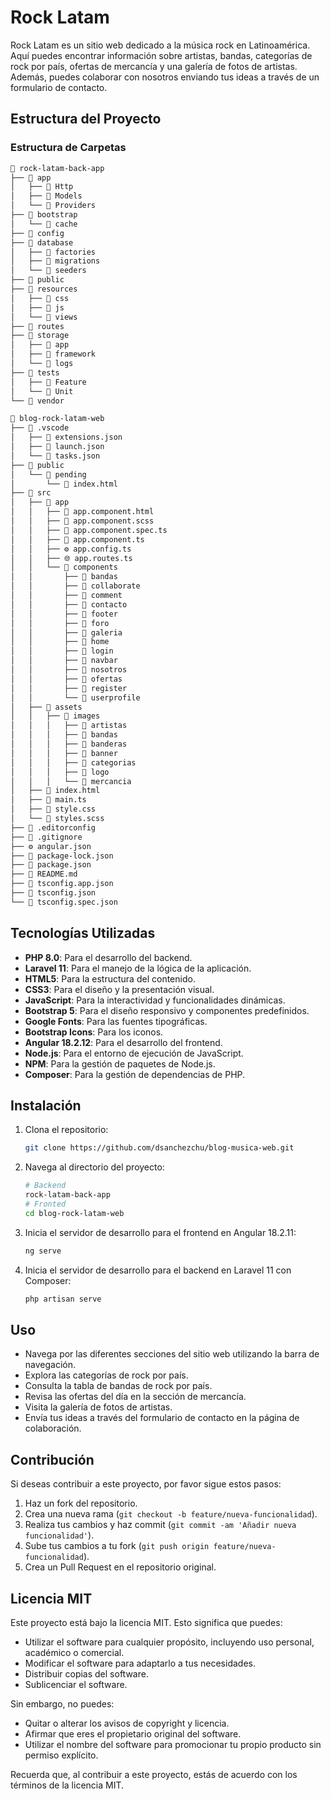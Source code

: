 # Rock Latam

Rock Latam es un sitio web dedicado a la música rock en Latinoamérica. Aquí puedes encontrar información sobre artistas, bandas, categorías de rock por país, ofertas de mercancía y una galería de fotos de artistas. Además, puedes colaborar con nosotros enviando tus ideas a través de un formulario de contacto.

## Estructura del Proyecto


### Estructura de Carpetas

```bash
📂 rock-latam-back-app
├── 📂 app
│   ├── 📂 Http
│   ├── 📂 Models
│   └── 📂 Providers
├── 📂 bootstrap
│   └── 📂 cache
├── 📂 config
├── 📂 database
│   ├── 📂 factories
│   ├── 📂 migrations
│   └── 📂 seeders
├── 📂 public
├── 📂 resources
│   ├── 📂 css
│   ├── 📂 js
│   └── 📂 views
├── 📂 routes
├── 📂 storage
│   ├── 📂 app
│   ├── 📂 framework
│   └── 📂 logs
├── 📂 tests
│   ├── 📂 Feature
│   └── 📂 Unit
└── 📂 vendor

📂 blog-rock-latam-web
├── 📂 .vscode
│   ├── 📄 extensions.json
│   ├── 📄 launch.json
│   └── 📄 tasks.json
├── 📂 public
│   └── 📂 pending
│       └── 📄 index.html
├── 📂 src
│   ├── 📂 app
│   │   ├── 📄 app.component.html
│   │   ├── 🎨 app.component.scss
│   │   ├── 🧪 app.component.spec.ts
│   │   ├── 📄 app.component.ts
│   │   ├── ⚙️ app.config.ts
│   │   ├── 🌐 app.routes.ts
│   │   └── 📂 components
│   │       ├── 📂 bandas
│   │       ├── 📂 collaborate
│   │       ├── 📂 comment
│   │       ├── 📂 contacto
│   │       ├── 📂 footer
│   │       ├── 📂 foro
│   │       ├── 📂 galeria
│   │       ├── 📂 home
│   │       ├── 📂 login
│   │       ├── 📂 navbar
│   │       ├── 📂 nosotros
│   │       ├── 📂 ofertas
│   │       ├── 📂 register
│   │       └── 📂 userprofile
│   ├── 📂 assets
│   │   ├── 📂 images
│   │   │   ├── 📂 artistas
│   │   │   ├── 📂 bandas
│   │   │   ├── 📂 banderas
│   │   │   ├── 📂 banner
│   │   │   ├── 📂 categorias
│   │   │   ├── 📂 logo
│   │   │   └── 📂 mercancia
│   ├── 📄 index.html
│   ├── 📄 main.ts
│   ├── 🎨 style.css
│   └── 🎨 styles.scss
├── 📄 .editorconfig
├── 📄 .gitignore
├── ⚙️ angular.json
├── 📄 package-lock.json
├── 📄 package.json
├── 📄 README.md
├── 📄 tsconfig.app.json
├── 📄 tsconfig.json
└── 📄 tsconfig.spec.json
```

## Tecnologías Utilizadas

- **PHP 8.0**: Para el desarrollo del backend.
- **Laravel 11**: Para el manejo de la lógica de la aplicación.
- **HTML5**: Para la estructura del contenido.
- **CSS3**: Para el diseño y la presentación visual.
- **JavaScript**: Para la interactividad y funcionalidades dinámicas.
- **Bootstrap 5**: Para el diseño responsivo y componentes predefinidos.
- **Google Fonts**: Para las fuentes tipográficas.
- **Bootstrap Icons**: Para los iconos.
- **Angular 18.2.12**: Para el desarrollo del frontend.
- **Node.js**: Para el entorno de ejecución de JavaScript.
- **NPM**: Para la gestión de paquetes de Node.js.
- **Composer**: Para la gestión de dependencias de PHP.


## Instalación

1. Clona el repositorio:
    ```bash
    git clone https://github.com/dsanchezchu/blog-musica-web.git
    ```

2. Navega al directorio del proyecto:
    ```bash
    # Backend
    rock-latam-back-app
    # Fronted
    cd blog-rock-latam-web
    ```

3. Inicia el servidor de desarrollo para el frontend en Angular 18.2.11:
    ```bash
    ng serve
    ```

4. Inicia el servidor de desarrollo para el backend en Laravel 11 con Composer:
    ```bash
    php artisan serve
    ```


## Uso

- Navega por las diferentes secciones del sitio web utilizando la barra de navegación.
- Explora las categorías de rock por país.
- Consulta la tabla de bandas de rock por país.
- Revisa las ofertas del día en la sección de mercancía.
- Visita la galería de fotos de artistas.
- Envía tus ideas a través del formulario de contacto en la página de colaboración.

## Contribución

Si deseas contribuir a este proyecto, por favor sigue estos pasos:

1. Haz un fork del repositorio.
2. Crea una nueva rama (`git checkout -b feature/nueva-funcionalidad`).
3. Realiza tus cambios y haz commit (`git commit -am 'Añadir nueva funcionalidad'`).
4. Sube tus cambios a tu fork (`git push origin feature/nueva-funcionalidad`).
5. Crea un Pull Request en el repositorio original.

## Licencia MIT

Este proyecto está bajo la licencia MIT. Esto significa que puedes:

* Utilizar el software para cualquier propósito, incluyendo uso personal, académico o comercial.
* Modificar el software para adaptarlo a tus necesidades.
* Distribuir copias del software.
* Sublicenciar el software.

Sin embargo, no puedes:

* Quitar o alterar los avisos de copyright y licencia.
* Afirmar que eres el propietario original del software.
* Utilizar el nombre del software para promocionar tu propio producto sin permiso explícito.

Recuerda que, al contribuir a este proyecto, estás de acuerdo con los términos de la licencia MIT.

